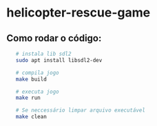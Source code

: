 # helicopter-rescue-game

## Como rodar o código:
```bash
   # instala lib sdl2
   sudo apt install libsdl2-dev

   # compila jogo
   make build

   # executa jogo
   make run

   # Se neccessário limpar arquivo executável
   make clean
```